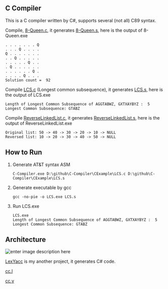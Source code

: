 

## C Compiler 
This is a C compiler written by C#, supports several (not all) C89 syntax. 

Compile, [8-Queen.c](https://github.com/r96922081/C-Compiler/blob/main/CExample/EightQueen.c), it generates [8-Queen.s](https://github.com/r96922081/C-Compiler/blob/main/CExample/EightQueen.s), here is the output of 8-Queen.exe

    . . . . . . . Q
    . . . Q . . . .
    Q . . . . . . .
    . . Q . . . . .
    . . . . . Q . .
    . Q . . . . . .
    . . . . . . Q .
    . . . . Q . . .
    Solution count =  92
    
Compile [LCS.c](https://github.com/r96922081/C-Compiler/blob/main/CExample/LCS.c)  (Longest common subsequence), it generates [LCS.s](https://github.com/r96922081/C-Compiler/blob/main/CExample/LCS.s), here is the output of LCS.exe

    Length of Longest Common Subsequence of AGGTABWZ, GXTXAYBYZ :  5
    Longest Common Subsequence: GTABZ

Compile [ReverseLinkedList.c](https://github.com/r96922081/C-Compiler/blob/main/CExample/ReverseLinkedList.c), it generates [ReverseLinkedList.s](https://github.com/r96922081/C-Compiler/blob/main/CExample/ReverseLinkedList.s), here is the output of ReverseLinkedList.exe

    Original list: 50 -> 40 -> 30 -> 20 -> 10 -> NULL
    Reversed list: 10 -> 20 -> 30 -> 40 -> 50 -> NULL
## How to Run

 1. Generate AT&T syntax ASM

        C-Compiler.exe D:\github\C-Compiler\CExample\LCS.c D:\github\C-Compiler\CExample\LCS.s

 1. Generate executable by gcc

        gcc -no-pie -o LCS.exe LCS.s
        
 1. Run LCS.exe

        LCS.exe
        Length of Longest Common Subsequence of AGGTABWZ, GXTXAYBYZ :  5
        Longest Common Subsequence: GTABZ
## Architecture
![enter image description here](https://r96922081.github.io/C-Compiler/arch.png)

[LexYacc](https://github.com/r96922081/LexYacc) is my another project, it generates C# code.

[cc.l](https://github.com/r96922081/C-Compiler/blob/main/LexYaccInput/cc.l) 

[cc.y](https://github.com/r96922081/C-Compiler/blob/main/LexYaccInput/cc.y)
